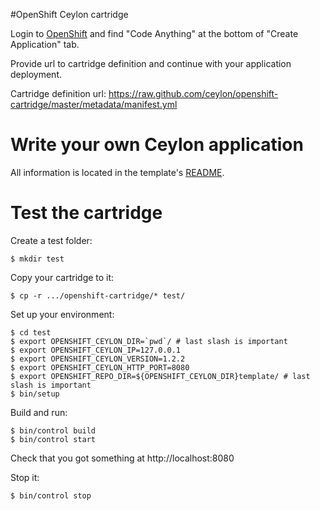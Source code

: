 #OpenShift Ceylon cartridge

Login to [OpenShift](https://openshift.redhat.com/app/console/application_types) and find "Code Anything" at the bottom of "Create Application" tab.

Provide url to cartridge definition and continue with your application deployment.

Cartridge definition url: https://raw.github.com/ceylon/openshift-cartridge/master/metadata/manifest.yml

# Write your own Ceylon application

All information is located in the template's [README](template/README.md).

# Test the cartridge

Create a test folder:

    $ mkdir test

Copy your cartridge to it:

    $ cp -r .../openshift-cartridge/* test/

Set up your environment:

    $ cd test
    $ export OPENSHIFT_CEYLON_DIR=`pwd`/ # last slash is important
    $ export OPENSHIFT_CEYLON_IP=127.0.0.1
    $ export OPENSHIFT_CEYLON_VERSION=1.2.2
    $ export OPENSHIFT_CEYLON_HTTP_PORT=8080
    $ export OPENSHIFT_REPO_DIR=${OPENSHIFT_CEYLON_DIR}template/ # last slash is important
    $ bin/setup

Build and run:

    $ bin/control build
    $ bin/control start

Check that you got something at http://localhost:8080

Stop it:

    $ bin/control stop 
